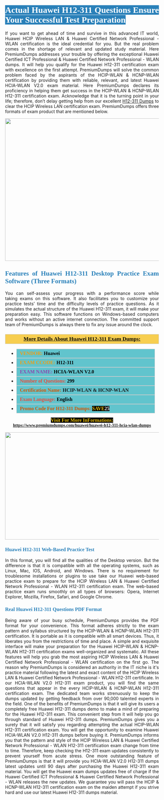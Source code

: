 <h1 style="text-align: justify;"><span style="color:#ffffff;"><span style="font-family:Georgia,serif;"><strong><span style="background-color:#2980b9;">Actual Huawei H12-311 Questions Ensure Your Successful Test Preparation</span></strong></span></span></h1>

<p style="text-align: justify;">If you want to get ahead of time and survive in this advanced IT world, Huawei HCIP Wireless LAN & Huawei Certified Network Professional - WLAN certification is the ideal credential for you. But the real problem comes in the shortage of relevant and updated study material. Here PremiumDumps addresses your trouble by offering the exceptional Huawei Certified ICT Professional & Huawei Certified Network Professional - WLAN dumps. It will help you qualify for the Huawei H12-311 certification exam with excellence on the first attempt. PremiumDumps will solve the common problem faced by the aspirants of the HCIP-WLAN & HCNP-WLAN certification by providing them with reliable, relevant, and latest Huawei HCIA-WLAN V2.0 exam material. Here PremiumDumps declares its proficiency in helping them get success in the HCIP-WLAN & HCNP-WLAN H12-311 certification exam. Acknowledge that it is the turning point in your life; therefore, don’t delay getting help from our excellent <a href="https://www.premiumdumps.com/huawei/huawei-h12-311-hcia-wlan-dumps">H12-311 Dumps</a> to clear the HCIP Wireless LAN certification exam. PremiumDumps offers three formats of exam product that are mentioned below.</p>

<p style="text-align: center;"><a href="https://www.premiumdumps.com/huawei/huawei-h12-311-hcia-wlan-dumps"><img alt="" src="https://i.imgur.com/KJGzbJ2.jpeg" style="width: 700px; height: 465px;" /></a></p>

<h2 style="text-align: justify;"><span style="color:#2980b9;"><span style="font-family:Georgia,serif;"><strong>Features of Huawei H12-311 Desktop Practice Exam Software (Three Formats)</strong></span></span></h2>

<p style="text-align: justify;">You can self-assess your progress with a performance score while taking exams on this software. It also facilitates you to customize your practice tests’ time and the difficulty levels of practice questions. As it simulates the actual structure of the Huawei H12-311 exam, it will make your preparation easy. This software functions on Windows-based computers and works without an active internet connection. The committed support team of PremiumDumps is always there to fix any issue around the clock.</p>

<h3 style="background: #f7ce50; border: 1px solid rgb(204, 204, 204); padding: 5px 10px; text-align: center;"><span style="font-family:Georgia,serif;"><u><u><span style="color:#000000;"><span style="font-size:11pt"><span style="line-height:normal"><b><span style="font-size:13.0pt"><span cambria="">More Details About Huawei H12-311 Exam Dumps:</span></span></b></span></span></span></u></u></span></h3>

<ul>
	<li style="margin:0cm 10pt">
	<div style="background:#61c4cd; border: 1px solid rgb(204, 204, 204); padding: 5px 10px; text-align: justify;"><span style="font-family:Georgia,serif;"><span style="font-size:11pt"><span style="line-height:normal"><b><span style="font-size:12.0pt"><span new="" roman="" times=""><span style="color:#f39c12;">VENDOR:</span> <span style="color:#000000;">Huawei</span></span></span></b></span></span></span></div>
	</li>
	<li style="margin:0cm 10pt">
	<div style="background: #61c4cd; border: 1px solid rgb(204, 204, 204); padding: 5px 10px; text-align: justify;"><span style="font-family:Georgia,serif;"><span style="font-size:11pt"><span style="line-height:normal"><b><span style="font-size:12.0pt"><span new="" roman="" times=""><span style="color:#f39c12;">EXAM CCODE:</span> <span style="color:#000000;">H12-311</span></span></span></b></span></span></span></div>
	</li>
	<li style="margin:0cm 10pt">
	<div style="background: #61c4cd; border: 1px solid rgb(204, 204, 204); padding: 5px 10px; text-align: justify;"><span style="font-family:Georgia,serif;"><span style="font-size:11pt"><span style="line-height:normal"><b><span style="font-size:12.0pt"><span new="" roman="" times=""><span style="color:#8e44ad;">EXAM NAME:</span> <span style="color:#000000;">HCIA-WLAN V2.0</span></span></span></b></span></span></span></div>
	</li>
	<li style="margin:0cm 10pt">
	<div style="background: #61c4cd; border: 1px solid rgb(204, 204, 204); padding: 5px 10px;"><span style="font-family:Georgia,serif;"><span style="font-size:11pt"><span style="line-height:normal"><b><span style="font-size:12.0pt"><span new="" roman="" times=""><span style="color:#e74c3c;">Number of Questions:</span><span style="color:#000000;"><span style="color:#f1c40f;"> </span>299</span></span></span></b></span></span></span></div>
	</li>
	<li style="margin:0cm 10pt">
	<div style="background: #61c4cd; border: 1px solid rgb(204, 204, 204); padding: 5px 10px; text-align: justify;"><span style="font-family:Georgia,serif;"><span style="font-size:11pt"><span style="line-height:normal"><b><span style="font-size:12.0pt"><span new="" roman="" times=""><span style="color:#d35400;">Certification Name:</span> HCIP-WLAN & HCNP-WLAN</span></span></b></span></span></span></div>
	</li>
	<li style="margin:0cm 10pt">
	<div style="background: #61c4cd; border: 1px solid rgb(204, 204, 204); padding: 5px 10px; text-align: justify;"><span style="font-family:Georgia,serif;"><span style="font-size:11pt"><span style="line-height:normal"><b><span style="font-size:12.0pt"><span new="" roman="" times=""><span style="color:#e74c3c;">Exam Language:</span> <span style="color:#000000;">English</span></span></span></b></span></span></span></div>
	</li>
	<li style="margin:0cm 10pt">
	<div style="background: #61c4cd; border: 1px solid rgb(204, 204, 204); padding: 5px 10px;"><span style="font-family:Georgia,serif;"><span style="font-size:11pt"><span style="line-height:normal"><b><span style="font-size:12.0pt"><span new="" roman="" times=""><span style="color:#d35400;">Promo Code For H12-311 Dumps:</span><span style="color:#f1c40f;"> <span style="background-color:#000000;">SAVE</span></span><span style="color:#ffffff;"><span style="background-color:#000000;">25</span></span></span></span></b></span></span></span></div>
	</li>
</ul>

<p style="text-align: center;"><span style="font-family:Georgia,serif;"><strong><span style="font-size:16px;"><span style="color:#f1c40f;"><span style="background-color:#000000;">Visit For More InFormations:</span></span></span> <a href="https://www.premiumdumps.com/huawei/huawei-h12-311-hcia-wlan-dumps">https://www.premiumdumps.com/huawei/huawei-h12-311-hcia-wlan-dumps</a></strong></span></p>

<p style="text-align: center;"><strong><strong><a href="https://www.premiumdumps.com/huawei/huawei-h12-311-hcia-wlan-dumps"><img alt="" src="https://i.imgur.com/F18GQwv.jpeg" style="width: 700px; height: 350px;" /></a></strong></strong></p>

<h3 style="text-align: justify;"><span style="color:#2980b9;"><span style="font-family:Georgia,serif;"><strong><strong><strong>Huawei H12-311 Web-Based Practice Test</strong></strong></strong></span></span></h3>

<p style="text-align: justify;">In this format, you will find all the qualities of the Desktop version. But the difference is that it is compatible with all the operating systems, such as Linux, Mac, IOS, Android, and Windows. There is no requirement for troublesome installations or plugins to use take our Huawei web-based practice exam to prepare for the HCIP Wireless LAN & Huawei Certified Network Professional - WLAN H12-311 certification exam. The web-based practice exam runs smoothly on all types of browsers: Opera, Internet Explorer, Mozilla, Firefox, Safari, and Google Chrome.</p>

<h3 style="text-align: justify;"><span style="color:#2980b9;"><span style="font-family:Georgia,serif;"><strong><strong><strong>Real Huawei H12-311 Questions PDF Format</strong></strong></strong></span></span></h3>

<p style="text-align: justify;">Being aware of your busy schedule, PremiumDumps provides the PDF format for your convenience. This format adheres strictly to the exam pattern and syllabus structured by the HCIP-WLAN & HCNP-WLAN H12-311 certification. It is portable as it is compatible with all smart devices. Thus, it liberates you from the restrictions of time and place. A simple and exquisite interface will make your preparation for the Huawei HCIP-WLAN & HCNP-WLAN H12-311 certification exams well-organized and systematic. All these features will help you grab the most aspiring HCIP Wireless LAN & Huawei Certified Network Professional - WLAN certification on the first go. The reason why PremiumDumps is considered an authority in the IT niche is it's practice material following the latest and exact content of the HCIP Wireless LAN & Huawei Certified Network Professional - WLAN H12-311 certificate. In our HCIA-WLAN V2.0 H12-311 exam product, you will find the same questions that appear in the every HCIP-WLAN & HCNP-WLAN H12-311 certification exam. The dedicated team works strenuously to keep the dumps updated by getting feedback from over 90,000 talented experts in the field. One of the benefits of PremiumDumps is that it will give its users a completely free Huawei H12-311 dumps demo to make a mind of preparing for the Huawei H12-311 exam. This convenient step from it will help you go through standard of Huawei H12-311 dumps. PremiumDumps gives you a surety that it will satisfy you regarding attempting the actual HCIP-WLAN H12-311 certification exam. You will get the opportunity to examine Huawei HCIA-WLAN V2.0 H12-311 dumps before buying it. PremiumDumps informs you that the pattern and style of the HCIP Wireless LAN & Huawei Certified Network Professional - WLAN H12-311 certification exam change from time to time. Therefore, keep checking the H12-311 exam updates consistently to prevent yourself from acute stress. One more outstanding feature of PremiumDumps is that it will provide you HCIA-WLAN V2.0 H12-311 dumps latest updates until 90 days after purchasing the Huawei H12-311 exam material. You will get the Huawei exam dumps updates free of charge if the Huawei Certified ICT Professional & Huawei Certified Network Professional - WLAN releases the new updates. We guarantee you will pass the HCIP & HCNP-WLAN H12-311 certification exam on the maiden attempt if you strive hard and use our latest Huawei H12-311 dumps material.</p>
